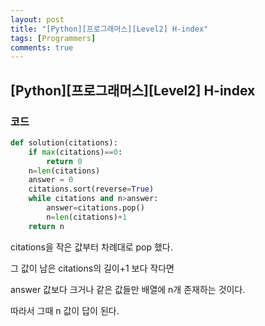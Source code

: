 ```yaml
---
layout: post
title: "[Python][프로그래머스][Level2] H-index"
tags: [Programmers]
comments: true
---
```


## [Python][프로그래머스][Level2] H-index

### 코드

```python
def solution(citations):
    if max(citations)==0:
        return 0
    n=len(citations)
    answer = 0
    citations.sort(reverse=True)
    while citations and n>answer:
        answer=citations.pop()
        n=len(citations)+1
    return n
```

citations을 작은 값부터 차례대로 pop 했다.

그 값이 남은 citations의 길이+1 보다 작다면

answer 값보다 크거나 같은 값들만 배열에 n개 존재하는 것이다.

따라서 그때 n 값이 답이 된다.

